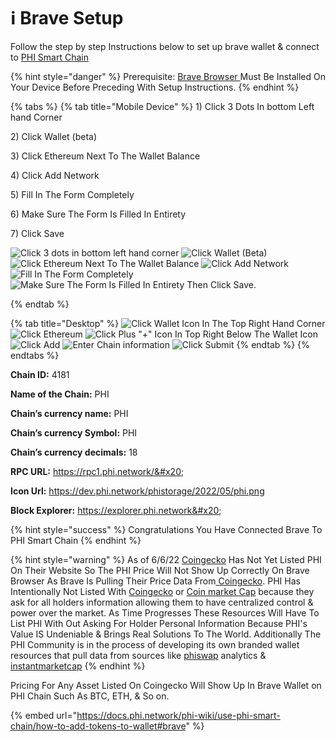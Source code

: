 # ℹ Brave Setup

Follow the step by step Instructions below to set up brave wallet & connect to [PHI Smart Chain](../../../../) &#x20;

{% hint style="danger" %}
Prerequisite: [Brave Browser ](https://brave.com/)Must Be Installed On Your Device Before Preceding With Setup Instructions. &#x20;
{% endhint %}

{% tabs %}
{% tab title="Mobile Device" %}
1\) Click 3 Dots In bottom Left hand Corner

2\) Click Wallet (beta)

3\) Click Ethereum Next To The Wallet Balance

4\) Click Add Network

5\) Fill In The Form Completely&#x20;

6\) Make Sure The Form Is Filled In Entirety&#x20;

7\) Click Save

![Click 3 dots in bottom left hand corner](../../../../.gitbook/assets/IMG\_4683.jpg) ![Click Wallet (Beta)](../../../../.gitbook/assets/IMG\_4684.jpg) ![Click Ethereum Next To The Wallet Balance](../../../../.gitbook/assets/IMG\_4685.jpg) ![Click Add Network ](../../../../.gitbook/assets/IMG\_4686.jpg) ![Fill In The Form Completely ](../../../../.gitbook/assets/IMG\_4687.jpg) ![Make Sure The Form Is Filled In Entirety Then Click Save.](../../../../.gitbook/assets/IMG\_4688.jpg)


{% endtab %}

{% tab title="Desktop" %}
![Click Wallet Icon In The Top Right Hand Corner](<../../../../.gitbook/assets/Screen Shot 2022-06-06 at 3.51.01 PM.png>) ![Click Ethereum ](<../../../../.gitbook/assets/Screen Shot 2022-06-06 at 3.52.18 PM.png>) ![Click Plus "+" Icon In Top Right Below The Wallet Icon](<../../../../.gitbook/assets/Screen Shot 2022-06-06 at 3.53.01 PM.png>) ![Click Add](<../../../../.gitbook/assets/Screen Shot 2022-06-06 at 3.54.02 PM.png>) ![Enter Chain information ](<../../../../.gitbook/assets/Screen Shot 2022-06-06 at 3.54.53 PM.png>) ![Click Submit](<../../../../.gitbook/assets/Screen Shot 2022-06-06 at 3.55.06 PM.png>)
{% endtab %}
{% endtabs %}

**Chain ID:** 4181&#x20;

**Name of the Chain:** PHI&#x20;

**Chain’s currency name:** PHI&#x20;

**Chain’s currency Symbol:** PHI&#x20;

**Chain’s currency decimals:** 18&#x20;

**RPC URL:** https://rpc1.phi.network/​&#x20;

**Icon Url:** https://dev.phi.network/phistorage/2022/05/phi.png

**Block Explorer:** https://explorer.phi.network&#x20;

{% hint style="success" %}
Congratulations You Have Connected Brave To PHI Smart Chain
{% endhint %}



{% hint style="warning" %}
As of 6/6/22 [Coingecko](https://coingecko.com) Has Not Yet Listed PHI On Their Website So The PHI Price Will Not Show Up Correctly On Brave Browser As Brave Is Pulling Their Price Data From[ Coingecko](https://coingecko.com). PHI Has Intentionally Not Listed With [Coingecko](https://coingecko.com) or [Coin market Cap](https://coinmarketcap.com) because they ask for all holders information allowing them to have centralized control & power over the market. As Time Progresses These Resources Will Have To List PHI With Out Asking For Holder Personal Information Because PHI's Value IS Undeniable & Brings Real Solutions To The World. Additionally The PHI Community is in the process of developing its own branded wallet resources that pull data from sources like [phiswap](https://info.phiswap.com) analytics & [instantmarketcap](https://instantmarketcap.com)&#x20;
{% endhint %}

Pricing For Any Asset Listed On Coingecko Will Show Up In Brave Wallet on PHI Chain Such As BTC, ETH, & So on.&#x20;

{% embed url="https://docs.phi.network/phi-wiki/use-phi-smart-chain/how-to-add-tokens-to-wallet#brave" %}
